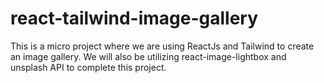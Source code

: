 # react-tailwind-image-gallery
This is a micro project where we are using ReactJs and Tailwind to create an image gallery. We will also be utilizing react-image-lightbox and unsplash API to complete this project.

